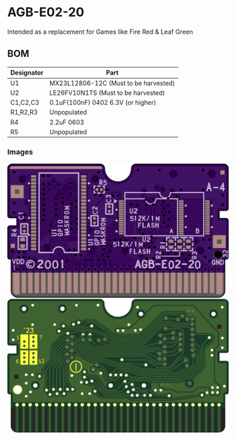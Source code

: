 # AGB-E02-20

Intended as a replacement for Games like Fire Red & Leaf Green

## BOM
| **Designator** | **Part**                              |
|----------------|---------------------------------------|
| U1             | MX23L12806-12C (Must to be harvested) |
| U2             | LE26FV10N1TS (Must to be harvested)   |
| C1,C2,C3       | 0.1uF(100nF) 0402 6.3V (or higher)    |
| R1,R2,R3       | Unpopulated                           |
| R4             | 2.2uF 0603                            |
| R5             | Unpopulated                           |

### Images

![](../Assets/AGB-E02-20_Front.png)
![](../Assets/AGB-E02-20_Back.png)
